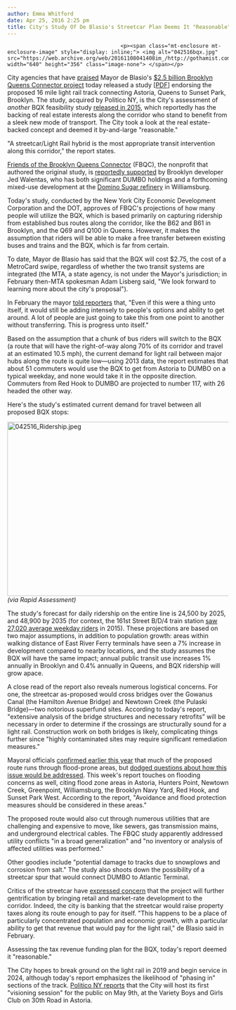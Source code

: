 ```yaml
---
author: Emma Whitford
date: Apr 25, 2016 2:25 pm
title: City's Study Of De Blasio's Streetcar Plan Deems It "Reasonable"
---
```


	
										<p><span class="mt-enclosure mt-enclosure-image" style="display: inline;"> <img alt="042516bqx.jpg" src="https://web.archive.org/web/20161108041408im_/http://gothamist.com/attachments/nyc_arts_john/042516bqx.jpg" width="640" height="356" class="image-none"> </span></p>

<p>City agencies that have <a href="https://web.archive.org/web/20161108041408/http://www.streetsblog.org/2016/02/16/bqx-streetcar-doesnt-make-any-more-sense-now-than-it-did-yesterday/">praised</a> Mayor de Blasio&apos;s <a href="https://web.archive.org/web/20161108041408/http://gothamist.com/2016/02/04/streetcar_named_de_blasio.php#photo-1">$2.5 billion Brooklyn Queens Connector project</a> today released a study [<a href="https://web.archive.org/web/20161108041408/http://www.capitalnewyork.com/sites/default/files/Brooklyn%20Queens%20Connector%20Rapid%20Assessment.pdf">PDF</a>] endorsing the proposed 16 mile light rail track connecting Astoria, Queens to Sunset Park, Brooklyn. The study, acquired by Politico NY, is the City&apos;s assessment of <em>another</em> BQX feasibility study <a href="https://web.archive.org/web/20161108041408/http://gothamist.com/2016/01/06/brooklyn_queens_connector.php">released in 2015</a>, which reportedly has the backing of real estate interests along the corridor who stand to benefit from a sleek new mode of transport. The City took a look at the real estate-backed concept and deemed it by-and-large &quot;reasonable.&quot; </p>

<p>&quot;A streetcar/Light Rail hybrid is the most appropriate transit intervention along this corridor,&quot; the report states. </p>

<p><a href="https://web.archive.org/web/20161108041408/http://www.6sqft.com/tag/friends-of-the-brooklyn-queens-connector/">Friends of the Brooklyn Queens Connector</a> (FBQC), the nonprofit that authored the original study, is <a href="https://web.archive.org/web/20161108041408/http://www.nydailynews.com/new-york/brooklyn-queens-waterfront-streetcar-proposed-article-1.2519542">reportedly supported</a> by Brooklyn developer Jed Walentas, who has both significant DUMBO holdings and a forthcoming mixed-use development at the <a href="https://web.archive.org/web/20161108041408/http://gothamist.com/2014/03/04/de_blasio_eats_rich.php">Domino Sugar refinery</a> in Williamsburg.</p>

<p>Today&apos;s study, conducted by the New York City Economic Development Corporation and the DOT, approves of FBQC&apos;s projections of how many people will utilize the BQX, which is based primarily on capturing ridership from established bus routes along the corridor, like the B62 and B61 in Brooklyn, and the Q69 and Q100 in Queens. However, it makes the assumption that riders will be able to make a free transfer between existing buses and trains and the BQX, which is far from certain.</p>

<p>To date, Mayor de Blasio has said that the BQX will cost $2.75, the cost of a MetroCard swipe, regardless of whether the two transit systems are integrated (the MTA, a state agency, is not under the Mayor&apos;s jurisdiction; in February then-MTA spokesman Adam Lisberg said, &quot;We look forward to learning more about the city&apos;s proposal&quot;). </p>

<p>In February the mayor <a href="https://web.archive.org/web/20161108041408/http://gothamist.com/2016/02/16/it_worked_for_north_haverbrook.php">told reporters</a> that, &quot;Even if this were a thing unto itself, it would still be adding intensely to people&apos;s options and ability to get around. A lot of people are just going to take this from one point to another without transferring. This is progress unto itself.&quot;</p>

<p>Based on the assumption that a chunk of bus riders will switch to the BQX (a route that will have the right-of-way along 70% of its corridor and travel at an estimated 10.5 mph), the current demand for light rail between major hubs along the route is quite low&#x2014;using 2013 data, the report estimates that about 51 commuters would use the BQX to get from Astoria to DUMBO on a typical weekday, and none would take it in the opposite direction. Commuters from Red Hook to DUMBO are projected to number 117, with 26 headed the other way. </p>

<p>Here&apos;s the study&apos;s estimated current demand for travel between all proposed BQX stops: </p>

<p><span class="mt-enclosure mt-enclosure-image" style="display: inline;"> </span></p><div class="image-none"> <img alt="042516_Ridership.jpeg" src="https://web.archive.org/web/20161108041408im_/http://gothamist.com/attachments/nyc_ewhitford/042516_Ridership.jpeg" width="640" height="396"> <br> <i> (via Rapid Assessment) </i></div> <p></p>

<p>The study&apos;s forecast for daily ridership on the entire line is 24,500 by 2025, and 48,900 by 2035 (for context, the 161st Street B/D/4 train station <a href="https://web.archive.org/web/20161108041408/http://web.mta.info/nyct/facts/ridership/ridership_sub.htm">saw 27,020 average weekday riders</a> in 2015). These projections are based on two major assumptions, in addition to population growth: areas within walking distance of East River Ferry terminals have seen a 7% increase in development compared to nearby locations, and the study assumes the BQX will have the same impact; annual public transit use increases 1% annually in Brooklyn and 0.4% annually in Queens, and BQX ridership will grow apace. </p>

<p>A close read of the report also reveals numerous logistical concerns. For one, the streetcar as-proposed would cross bridges over the Gowanus Canal (the Hamilton Avenue Bridge) and Newtown Creek (the Pulaski Bridge)&#x2014;two notorious superfund sites. According to today&apos;s report, &quot;extensive analysis of the bridge structures and necessary retrofits&quot; will be necessary in order to determine if the crossings are structurally sound for a light rail. Construction work on both bridges is likely, complicating things further since &quot;highly contaminated sites may require significant remediation measures.&quot; </p>

<p>Mayoral officials <a href="https://web.archive.org/web/20161108041408/http://fortgreenefocus.com/blog/2016/02/22/proposed-bridges-for-brooklyn-queens-streetcar-could-be-in-flood-zone/">confirmed earlier this year</a> that much of the proposed route runs through flood-prone areas, but <a href="https://web.archive.org/web/20161108041408/http://newyorkyimby.com/2016/02/new-bridges-and-financial-details-for-brooklyn-queens-streetcar.html">dodged questions about how this issue would be addressed</a>. This week&apos;s report touches on flooding concerns as well, citing flood zone areas in Astoria, Hunters Point, Newtown Creek, Greenpoint, Williamsburg, the Brooklyn Navy Yard, Red Hook, and Sunset Park West. According to the report, &quot;Avoidance and flood protection measures should be considered in these areas.&quot; </p>

<p>The proposed route would also cut through numerous utilities that are challenging and expensive to move, like sewers, gas transmission mains, and underground electrical cables. The FBQC study apparently addressed utility conflicts &quot;in a broad generalization&quot; and &quot;no inventory or analysis of affected utilities was performed.&quot; </p>

<p>Other goodies include &quot;potential damage to tracks due to snowplows and corrosion from salt.&quot; The study also shoots down the possibility of a streetcar spur that would connect  DUMBO to Atlantic Terminal. </p>

<p>Critics of the streetcar have <a href="https://web.archive.org/web/20161108041408/http://gizmodo.com/streetcars-are-the-great-urban-gimmick-of-our-time-1759474436?utm_medium=sharefromsite&amp;utm_source=Gizmodo_twitter">expressed concern</a> that the project will further gentrification by bringing retail and market-rate development to the corridor. Indeed, the city is banking that the streetcar would raise property taxes along its route enough to pay for itself. &quot;This happens to be a place of particularly concentrated population and economic growth, with a particular ability to get that revenue that would pay for the light rail,&quot; de Blasio said in February. </p>

<p>Assessing the tax revenue funding plan for the BQX, today&apos;s report deemed it &quot;reasonable.&quot; </p>

<p>The City hopes to break ground on the light rail in 2019 and begin service in 2024, although today&apos;s report emphasizes the likelihood of &quot;phasing in&quot; sections of the track. <a href="https://web.archive.org/web/20161108041408/http://www.capitalnewyork.com/article/city-hall/2016/04/8597483/city-gives-new-bqx-streetcar-details-and-revs-outreach-plan">Politico NY reports</a> that the City will host its first &quot;visioning session&quot; for the public on May 9th, at the Variety Boys and Girls Club on 30th Road in Astoria. </p>					
										
									
				